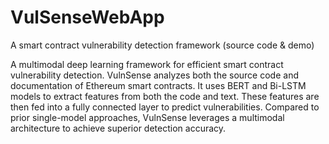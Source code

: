 # VulSenseWebApp
 A smart contract vulnerability detection framework (source code &amp; demo)


A multimodal deep learning framework for efficient smart contract vulnerability detection. VulnSense analyzes both the source code and documentation of Ethereum smart contracts. It uses BERT and Bi-LSTM models to extract features from both the code and text. These features are then fed into a fully connected layer to predict vulnerabilities. Compared to prior single-model approaches, VulnSense leverages a multimodal architecture to achieve superior detection accuracy.
